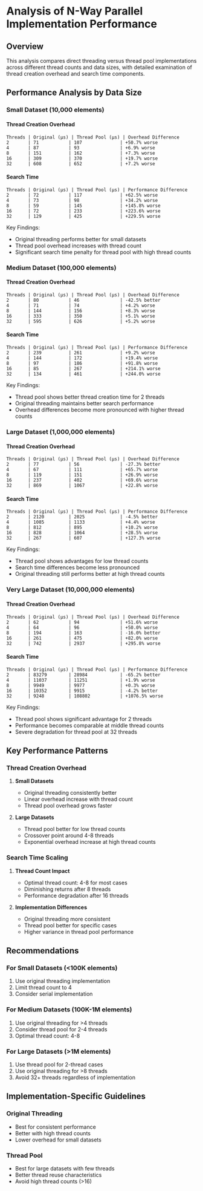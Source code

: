 # Analysis of N-Way Parallel Implementation Performance

## Overview

This analysis compares direct threading versus thread pool implementations across different thread counts and data sizes, with detailed examination of thread creation overhead and search time components.

## Performance Analysis by Data Size

### Small Dataset (10,000 elements)

#### Thread Creation Overhead

```
Threads | Original (μs) | Thread Pool (μs) | Overhead Difference
2       | 71           | 107              | +50.7% worse
4       | 87           | 93               | +6.9% worse
8       | 151          | 162              | +7.3% worse
16      | 309          | 370              | +19.7% worse
32      | 608          | 652              | +7.2% worse
```

#### Search Time

```
Threads | Original (μs) | Thread Pool (μs) | Performance Difference
2       | 72           | 117              | +62.5% worse
4       | 73           | 98               | +34.2% worse
8       | 59           | 145              | +145.8% worse
16      | 72           | 233              | +223.6% worse
32      | 129          | 425              | +229.5% worse
```

Key Findings:

- Original threading performs better for small datasets
- Thread pool overhead increases with thread count
- Significant search time penalty for thread pool with high thread counts

### Medium Dataset (100,000 elements)

#### Thread Creation Overhead

```
Threads | Original (μs) | Thread Pool (μs) | Overhead Difference
2       | 80           | 46               | -42.5% better
4       | 71           | 74               | +4.2% worse
8       | 144          | 156              | +8.3% worse
16      | 333          | 350              | +5.1% worse
32      | 595          | 626              | +5.2% worse
```

#### Search Time

```
Threads | Original (μs) | Thread Pool (μs) | Performance Difference
2       | 239          | 261              | +9.2% worse
4       | 144          | 172              | +19.4% worse
8       | 97           | 186              | +91.8% worse
16      | 85           | 267              | +214.1% worse
32      | 134          | 461              | +244.0% worse
```

Key Findings:

- Thread pool shows better thread creation time for 2 threads
- Original threading maintains better search performance
- Overhead differences become more pronounced with higher thread counts

### Large Dataset (1,000,000 elements)

#### Thread Creation Overhead

```
Threads | Original (μs) | Thread Pool (μs) | Overhead Difference
2       | 77           | 56               | -27.3% better
4       | 67           | 111              | +65.7% worse
8       | 119          | 151              | +26.9% worse
16      | 237          | 402              | +69.6% worse
32      | 869          | 1067             | +22.8% worse
```

#### Search Time

```
Threads | Original (μs) | Thread Pool (μs) | Performance Difference
2       | 2120         | 2025             | -4.5% better
4       | 1085         | 1133             | +4.4% worse
8       | 812          | 895              | +10.2% worse
16      | 828          | 1064             | +28.5% worse
32      | 267          | 607              | +127.3% worse
```

Key Findings:

- Thread pool shows advantages for low thread counts
- Search time differences become less pronounced
- Original threading still performs better at high thread counts

### Very Large Dataset (10,000,000 elements)

#### Thread Creation Overhead

```
Threads | Original (μs) | Thread Pool (μs) | Overhead Difference
2       | 62           | 94               | +51.6% worse
4       | 64           | 96               | +50.0% worse
8       | 194          | 163              | -16.0% better
16      | 261          | 475              | +82.0% worse
32      | 742          | 2937             | +295.8% worse
```

#### Search Time

```
Threads | Original (μs) | Thread Pool (μs) | Performance Difference
2       | 83279        | 28984            | -65.2% better
4       | 11037        | 11251            | +1.9% worse
8       | 9949         | 9977             | +0.3% worse
16      | 10352        | 9915             | -4.2% better
32      | 9248         | 108802           | +1076.5% worse
```

Key Findings:

- Thread pool shows significant advantage for 2 threads
- Performance becomes comparable at middle thread counts
- Severe degradation for thread pool at 32 threads

## Key Performance Patterns

### Thread Creation Overhead

1. **Small Datasets**

   - Original threading consistently better
   - Linear overhead increase with thread count
   - Thread pool overhead grows faster

2. **Large Datasets**

   - Thread pool better for low thread counts
   - Crossover point around 4-8 threads
   - Exponential overhead increase at high thread counts

### Search Time Scaling

1. **Thread Count Impact**

   - Optimal thread count: 4-8 for most cases
   - Diminishing returns after 8 threads
   - Performance degradation after 16 threads

2. **Implementation Differences**

   - Original threading more consistent
   - Thread pool better for specific cases
   - Higher variance in thread pool performance

## Recommendations

### For Small Datasets (<100K elements)

1. Use original threading implementation
2. Limit thread count to 4
3. Consider serial implementation

### For Medium Datasets (100K-1M elements)

1. Use original threading for >4 threads
2. Consider thread pool for 2-4 threads
3. Optimal thread count: 4-8

### For Large Datasets (>1M elements)

1. Use thread pool for 2-thread cases
2. Use original threading for >8 threads
3. Avoid 32+ threads regardless of implementation

## Implementation-Specific Guidelines

### Original Threading

- Best for consistent performance
- Better with high thread counts
- Lower overhead for small datasets

### Thread Pool

- Best for large datasets with few threads
- Better thread reuse characteristics
- Avoid high thread counts (>16)
